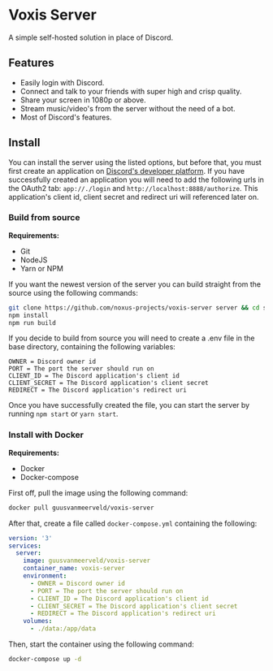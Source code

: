 # Voxis Server
A simple self-hosted solution in place of Discord.

## Features
- Easily login with Discord.
- Connect and talk to your friends with super high and crisp quality.
- Share your screen in 1080p or above.
- Stream music/video's from the server without the need of a bot.
- Most of Discord's features.

## Install

You can install the server using the listed options, but before that, you must first create an application on [Discord's developer platform](https://discord.com/developers). If you have successfully created an application you will need to add the following urls in the OAuth2 tab: `app://./login` and `http://localhost:8888/authorize`. This application's client id, client secret and redirect uri will referenced later on.

### Build from source

**Requirements:**
- Git
- NodeJS
- Yarn or NPM

If you want the newest version of the server you can build straight from the source using the following commands:

```bash
git clone https://github.com/noxus-projects/voxis-server server && cd server
npm install
npm run build
```

If you decide to build from source you will need to create a .env file in the base directory, containing the following variables:

```env
OWNER = Discord owner id
PORT = The port the server should run on
CLIENT_ID = The Discord application's client id
CLIENT_SECRET = The Discord application's client secret
REDIRECT = The Discord application's redirect uri
```

Once you have successfully created the file, you can start the server by running `npm start` or `yarn start`.

### Install with Docker
**Requirements:**
- Docker
- Docker-compose

First off, pull the image using the following command:
```bash
docker pull guusvanmeerveld/voxis-server
```

After that, create a file called `docker-compose.yml` containing the following:

```yml
version: '3'
services:
  server:
    image: guusvanmeerveld/voxis-server
    container_name: voxis-server
    environment:
      - OWNER = Discord owner id
      - PORT = The port the server should run on
      - CLIENT_ID = The Discord application's client id
      - CLIENT_SECRET = The Discord application's client secret
      - REDIRECT = The Discord application's redirect uri
    volumes:
      - ./data:/app/data
```

Then, start the container using the following command:

```bash
docker-compose up -d
```